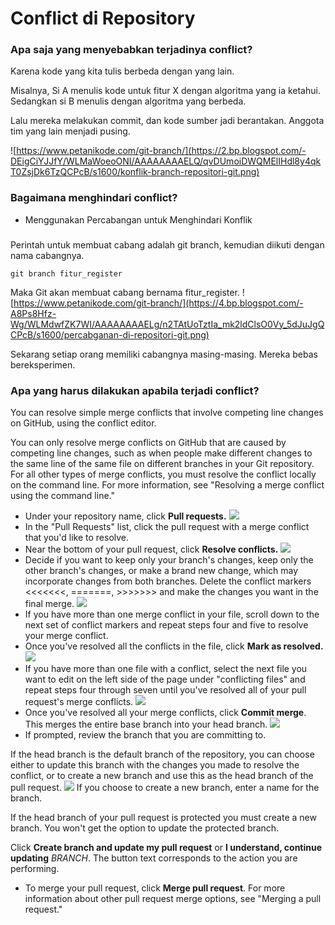 # Conflict di Repository

### Apa saja yang menyebabkan terjadinya conflict?
Karena kode yang kita tulis berbeda dengan yang lain.

Misalnya, Si A menulis kode untuk fitur X dengan algoritma yang ia ketahui. Sedangkan si B menulis dengan algoritma yang berbeda.

Lalu mereka melakukan commit, dan kode sumber jadi berantakan. Anggota tim yang lain menjadi pusing.

![https://www.petanikode.com/git-branch/](https://2.bp.blogspot.com/-DEigCiYJJfY/WLMaWoeoONI/AAAAAAAAELQ/qvDUmoiDWQMElIHdl8y4qkT0ZsjDk6TzQCPcB/s1600/konflik-branch-repositori-git.png)

### Bagaimana menghindari conflict?
-  Menggunakan Percabangan untuk Menghindari Konflik
###
Perintah untuk membuat cabang adalah git branch, kemudian diikuti dengan nama cabangnya.
```
git branch fitur_register
```
Maka Git akan membuat cabang bernama fitur_register.
![https://www.petanikode.com/git-branch/](https://4.bp.blogspot.com/-A8Ps8Hfz-Wg/WLMdwfZK7WI/AAAAAAAAELg/n2TAtUoTztIa_mk2ldClsO0Vy_5dJuJgQCPcB/s1600/percabganan-di-repositori-git.png)

Sekarang setiap orang memiliki cabangnya masing-masing. Mereka bebas bereksperimen.

### Apa yang harus dilakukan apabila terjadi conflict?
You can resolve simple merge conflicts that involve competing line changes on GitHub, using the conflict editor.

You can only resolve merge conflicts on GitHub that are caused by competing line changes, such as when people make different changes to the same line of the same file on different branches in your Git repository. For all other types of merge conflicts, you must resolve the conflict locally on the command line. For more information, see "Resolving a merge conflict using the command line."

- Under your repository name, click  **Pull requests.**
![](https://docs.github.com/assets/images/help/repository/repo-tabs-pull-requests.png)
- In the "Pull Requests" list, click the pull request with a merge conflict that you'd like to resolve.
- Near the bottom of your pull request, click **Resolve conflicts.**
![](https://docs.github.com/assets/images/help/pull_requests/resolve-merge-conflicts-button.png)
- Decide if you want to keep only your branch's changes, keep only the other branch's changes, or make a brand new change, which may incorporate changes from both branches. Delete the conflict markers <<<<<<<, =======, >>>>>>> and make the changes you want in the final merge.
![](https://docs.github.com/assets/images/help/pull_requests/view-merge-conflict-with-markers.png)
- If you have more than one merge conflict in your file, scroll down to the next set of conflict markers and repeat steps four and five to resolve your merge conflict.
- Once you've resolved all the conflicts in the file, click **Mark as resolved.**
![](https://docs.github.com/assets/images/help/pull_requests/mark-as-resolved-button.png)
- If you have more than one file with a conflict, select the next file you want to edit on the left side of the page under "conflicting files" and repeat steps four through seven until you've resolved all of your pull request's merge conflicts.
![](https://docs.github.com/assets/images/help/pull_requests/resolve-merge-conflict-select-conflicting-file.png)
- Once you've resolved all your merge conflicts, click **Commit merge**. This merges the entire base branch into your head branch.
![](https://docs.github.com/assets/images/help/pull_requests/merge-conflict-commit-changes.png)
- If prompted, review the branch that you are committing to.

If the head branch is the default branch of the repository, you can choose either to update this branch with the changes you made to resolve the conflict, or to create a new branch and use this as the head branch of the pull request.
![](https://docs.github.com/assets/images/help/pull_requests/conflict-resolution-merge-dialog-box.png)
If you choose to create a new branch, enter a name for the branch.

If the head branch of your pull request is protected you must create a new branch. You won't get the option to update the protected branch.

Click **Create branch and update my pull request** or **I understand, continue updating** _BRANCH_. The button text corresponds to the action you are performing.
- To merge your pull request, click **Merge pull request**. For more information about other pull request merge options, see "Merging a pull request."
